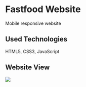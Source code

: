 <h1>Fastfood Website</h1>

<p>Mobile responsive website</p>

<h2>Used Technologies</h2>

<p>HTML5, CSS3, JavaScript</p>

<h2>Website View</h2>

<img src="images/screen-view.gif">
